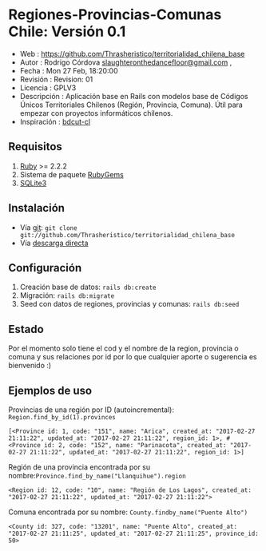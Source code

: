 # Regiones-Provincias-Comunas Chile: Versión 0.1

- Web         : https://github.com/Thrasheristico/territorialidad_chilena_base
- Autor        : Rodrigo Córdova <slaughteronthedancefloor@gmail.com> ,
- Fecha        : Mon 27 Feb, 18:20:00
- Revisión    : Revision: 01
- Licencia    : GPLV3
- Descripción : Aplicación base en Rails con modelos base de Códigos Únicos Territoriales Chilenos (Región, Provincia, Comuna). Útil para empezar con proyectos informáticos chilenos.
- Inspiración : [bdcut-cl](https://github.com/knxroot/bdcut-cl)

## Requisitos

1. [Ruby](https://www.ruby-lang.org/en/downloads/) >= 2.2.2
2. Sistema de paquete [RubyGems](https://rubygems.org/)
3. [SQLite3](https://www.sqlite.org/)

## Instalación

- Vía [git](http://git-scm.com/docs/git-clone): `git clone git://github.com/Thrasheristico/territorialidad_chilena_base`
- Vía [descarga directa](https://github.com/Thrasheristico/territorialidad_chilena_base/archive/master.zip)

## Configuración

1. Creación base de datos: `rails db:create`
2. Migración: `rails db:migrate`
3. Seed con datos de regiones, provincias y comunas: `rails db:seed`

## Estado

Por el momento solo tiene el cod y el nombre de la region, provincia o comuna y sus relaciones por id por lo que cualquier aporte o sugerencia es bienvenido :)

## Ejemplos de uso

Provincias de una región por ID (autoincremental): `Region.find_by_id(1).provinces`

```[<Province id: 1, code: "151", name: "Arica", created_at: "2017-02-27 21:11:22", updated_at: "2017-02-27 21:11:22", region_id: 1>, #<Province id: 2, code: "152", name: "Parinacota", created_at: "2017-02-27 21:11:22", updated_at: "2017-02-27 21:11:22", region_id: 1>]```

Región de una provincia encontrada por su nombre:`Province.find_by_name("Llanquihue").region`

```<Region id: 12, code: "10", name: "Región de Los Lagos", created_at: "2017-02-27 21:11:22", updated_at: "2017-02-27 21:11:22">```

Comuna encontrada por su nombre: `County.findby_name("Puente Alto")`

```<County id: 327, code: "13201", name: "Puente Alto", created_at: "2017-02-27 21:11:25", updated_at: "2017-02-27 21:11:25", province_id: 50>```

